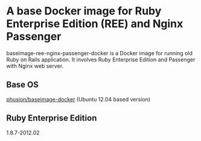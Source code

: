 A base Docker image for Ruby Enterprise Edition (REE) and Nginx Passenger
====================================
baseimage-ree-nginx-passenger-docker is a Docker image for running old Ruby on Rails application.
It involves Ruby Enterprise Edition and Passenger with Nginx web server.

Base OS
----
[phusion/baseimage-docker](https://github.com/phusion/baseimage-docker) (Ubuntu 12.04 based version)

Ruby Enterprise Edition
---
1.8.7-2012.02
